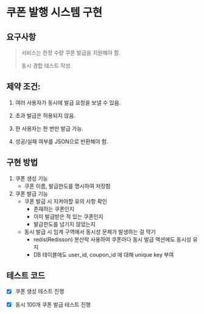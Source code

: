 # 쿠폰 발행 시스템 구현

## 요구사항
> 서비스는 한정 수량 쿠폰 발급을 지원해야 함.
> 
> 동시 경합 테스트 작성.

## 제약 조건:

1. 여러 사용자가 동시에 발급 요청을 보낼 수 있음.

2. 초과 발급은 허용되지 않음.

3. 한 사용자는 한 번만 발급 가능.

4. 성공/실패 여부를 JSON으로 반환해야 함.

## 구현 방법
1. 쿠폰 생성 기능
   - 쿠폰 이름, 발급한도를 명시하여 저장함
2. 쿠폰 발급 기능
   - 쿠폰 발급 시 지켜야할 유의 사항 확인
     - 존재하는 쿠폰인지
     - 이미 발급받은 적 있는 쿠폰인지
     - 발급한도를 넘기지 않았는지
   - 동시 발급 시 임계 구역에서 동시성 문제가 발생하는 걸 막기
     - redis(Redisson) 분산락 사용하여 쿠폰마다 동시 발급 액션에도 동시성 유지
     - DB 테이블에도 user_id, coupon_id 에 대해 unique key 부여

## 테스트 코드
- [x] 쿠폰 생성 테스트 진행 

- [x] 동시 100개 쿠폰 발급 테스트 진행


